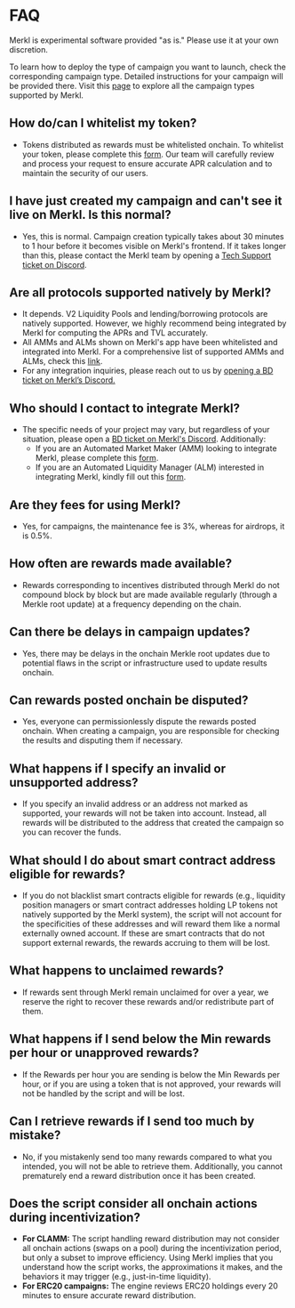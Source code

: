 # FAQ

Merkl is experimental software provided "as is." Please use it at your own discretion.

To learn how to deploy the type of campaign you want to launch, check the corresponding campaign type. Detailed instructions for your campaign will be provided there. Visit this [page](types-of-campaign/) to explore all the campaign types supported by Merkl.

## How do/can I whitelist my token?

* Tokens distributed as rewards must be whitelisted onchain. To whitelist your token, please complete this [form](https://tally.so/r/3y2bqx). Our team will carefully review and process your request to ensure accurate APR calculation and to maintain the security of our users.

## I have just created my campaign and can't see it live on Merkl. Is this normal?

* Yes, this is normal. Campaign creation typically takes about 30 minutes to 1 hour before it becomes visible on Merkl's frontend. If it takes longer than this, please contact the Merkl team by opening a [Tech Support ticket on Discord](https://discord.com/channels/1209830388726243369/1210212731047776357/1242132474759221331).

## Are all protocols supported natively by Merkl?

* It depends. V2 Liquidity Pools and lending/borrowing protocols are natively supported. However, we highly recommend being integrated by Merkl for computing the APRs and TVL accurately.
* All AMMs and ALMs shown on Merkl's app have been whitelisted and integrated into Merkl. For a comprehensive list of supported AMMs and ALMs, check this [link](https://app.merkl.xyz/integrations).
* For any integration inquiries, please reach out to us by [opening a BD ticket on Merkl’s Discord.](https://discord.com/channels/1209830388726243369/1210212731047776357)

## Who should I contact to integrate Merkl?

* The specific needs of your project may vary, but regardless of your situation, please open a [BD ticket on Merkl's Discord](https://discord.com/channels/1209830388726243369/1210212731047776357/1210859311970918442). Additionally:
  * If you are an Automated Market Maker (AMM) looking to integrate Merkl, please complete this [form](https://tally.so/r/3XJODP).
  * If you are an Automated Liquidity Manager (ALM) interested in integrating Merkl, kindly fill out this [form](https://tally.so/r/w4JYLr).

## Are they fees for using Merkl?

* Yes, for campaigns, the maintenance fee is 3%, whereas for airdrops, it is 0.5%.

## How often are rewards made available?

* Rewards corresponding to incentives distributed through Merkl do not compound block by block but are made available regularly (through a Merkle root update) at a frequency depending on the chain.

## Can there be delays in campaign updates?

* Yes, there may be delays in the onchain Merkle root updates due to potential flaws in the script or infrastructure used to update results onchain.

## Can rewards posted onchain be disputed?

* Yes, everyone can permissionlessly dispute the rewards posted onchain. When creating a campaign, you are responsible for checking the results and disputing them if necessary.

## What happens if I specify an invalid or unsupported address?

* If you specify an invalid address or an address not marked as supported, your rewards will not be taken into account. Instead, all rewards will be distributed to the address that created the campaign so you can recover the funds.

## What should I do about smart contract address eligible for rewards?

* If you do not blacklist smart contracts eligible for rewards (e.g., liquidity position managers or smart contract addresses holding LP tokens not natively supported by the Merkl system), the script will not account for the specificities of these addresses and will reward them like a normal externally owned account. If these are smart contracts that do not support external rewards, the rewards accruing to them will be lost.

## What happens to unclaimed rewards?

* If rewards sent through Merkl remain unclaimed for over a year, we reserve the right to recover these rewards and/or redistribute part of them.

## What happens if I send below the Min rewards per hour or unapproved rewards?

* If the Rewards per hour you are sending is below the Min Rewards per hour, or if you are using a token that is not approved, your rewards will not be handled by the script and will be lost.

## Can I retrieve rewards if I send too much by mistake?

* No, if you mistakenly send too many rewards compared to what you intended, you will not be able to retrieve them. Additionally, you cannot prematurely end a reward distribution once it has been created.

## Does the script consider all onchain actions during incentivization?

* **For CLAMM:** The script handling reward distribution may not consider all onchain actions (swaps on a pool) during the incentivization period, but only a subset to improve efficiency. Using Merkl implies that you understand how the script works, the approximations it makes, and the behaviors it may trigger (e.g., just-in-time liquidity).
* **For ERC20 campaigns:** The engine reviews ERC20 holdings every 20 minutes to ensure accurate reward distribution.
